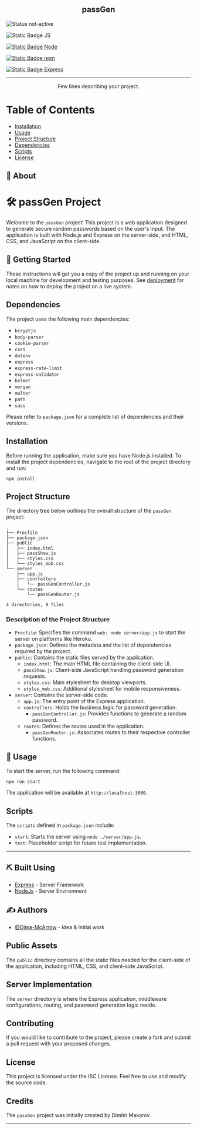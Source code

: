<h2 align="center">passGen</h2>

<div align="left">

![Status not-active](https://img.shields.io/badge/status-not%20active-red.svg)

![Static Badge JS](https://img.shields.io/badge/JavaScript-ES6-F7DF1E?logo=JavaScript)

[![Static Badge Node](https://img.shields.io/badge/Node.js-v23.1.0-5FA04E?logo=nodedotjs)]()

[![Static Badge npm](https://img.shields.io/badge/npm-v10.9.0-CB3837?logo=npm&logoColor=%23CB3837)]()

[![Static Badge Express](https://img.shields.io/badge/Express-v4.19.2-000000?logo=express&logoColor=000000)]()

</div>

---

<p align="center"> Few lines describing your project.
    <br> 
</p>

# Table of Contents

- [Installation](#installation)
- [Usage](#usage)
- [Project Structure](#project-structure)
- [Dependencies](#dependencies)
- [Scripts](#scripts)
- [License](#license)

## 🧐 About <a name = "about"></a>

# 🛠️ passGen Project

Welcome to the `passGen` project! This project is a web application designed to generate secure random passwords based on the user's input. The application is built with Node.js and Express on the server-side, and HTML, CSS, and JavaScript on the client-side.

## 🏁 Getting Started <a name = "getting_started"></a>

These instructions will get you a copy of the project up and running on your local machine for development and testing purposes. See [deployment](#deployment) for notes on how to deploy the project on a live system.

## Dependencies <a name = "dependencies"></a>

The project uses the following main dependencies:

- `bcryptjs`
- `body-parser`
- `cookie-parser`
- `cors`
- `dotenv`
- `express`
- `express-rate-limit`
- `express-validator`
- `helmet`
- `morgan`
- `multer`
- `path`
- `sass`

Please refer to `package.json` for a complete list of dependencies and their versions.

## Installation

Before running the application, make sure you have Node.js installed. To install the project dependencies, navigate to the root of the project directory and run:

```
npm install
```

## Project Structure <a name = "project-structure"></a>

The directory tree below outlines the overall structure of the `passGen` project:

```
.
├── Procfile
├── package.json
├── public
│   ├── index.html
│   ├── passShow.js
│   ├── styles.css
│   └── styles_mob.css
└── server
    ├── app.js
    ├── controllers
    │   └── passGenController.js
    └── routes
        └── passGenRouter.js

4 directories, 9 files
```

### Description of the Project Structure

- `Procfile`: Specifies the command `web: node server/app.js` to start the server on platforms like Heroku.
- `package.json`: Defines the metadata and the list of dependencies required by the project.
- `public`: Contains the static files served by the application.
  - `index.html`: The main HTML file containing the client-side UI.
  - `passShow.js`: Client-side JavaScript handling password generation requests.
  - `styles.css`: Main stylesheet for desktop viewports.
  - `styles_mob.css`: Additional stylesheet for mobile responsiveness.
- `server`: Contains the server-side code.
  - `app.js`: The entry point of the Express application.
  - `controllers`: Holds the business logic for password generation.
    - `passGenController.js`: Provides functions to generate a random password.
  - `routes`: Defines the routes used in the application.
    - `passGenRouter.js`: Associates routes to their respective controller functions.

## 🎈 Usage <a name="usage"></a>

To start the server, run the following command:

```
npm run start
```

The application will be available at `http://localhost:3000`.

## Scripts <a name = "scripts"></a>

The `scripts` defined in `package.json` include:

- `start`: Starts the server using `node ./server/app.js`.
- `test`: Placeholder script for future test implementation.

---

## ⛏️ Built Using <a name = "built_using"></a>

- [Express](https://expressjs.com/) - Server Framework
- [NodeJs](https://nodejs.org/en/) - Server Environment

## ✍️ Authors <a name = "authors"></a>

- [@Dima-McArrow](https://github.com/Dima-McArrow) - Idea & Initial work

## Public Assets

The `public` directory contains all the static files needed for the client-side of the application, including HTML, CSS, and client-side JavaScript.

## Server Implementation

The `server` directory is where the Express application, middleware configurations, routing, and password generation logic reside.

## Contributing

If you would like to contribute to the project, please create a fork and submit a pull request with your proposed changes.

## License <a name = "license"></a>

This project is licensed under the ISC License. Feel free to use and modify the source code.

## Credits

The `passGen` project was initially created by Dimitri Makarov.

---

